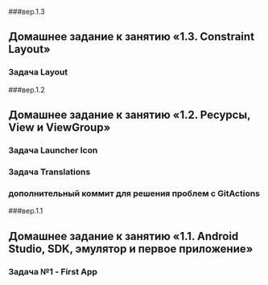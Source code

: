 ###вер.1.3
## Домашнее задание к занятию «1.3. Constraint Layout»
### Задача Layout

###вер.1.2
## Домашнее задание к занятию «1.2. Ресурсы, View и ViewGroup»
### Задача Launcher Icon
### Задача Translations
### дополнительный коммит для решения проблем с GitActions

###вер.1.1
## Домашнее задание к занятию «1.1. Android Studio, SDK, эмулятор и первое приложение»
### Задача №1 - First App